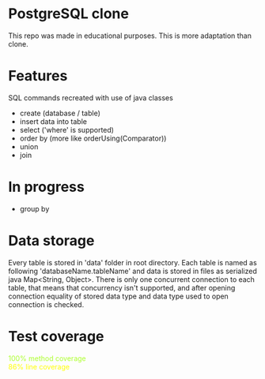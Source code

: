 # PostgreSQL clone
This repo was made in educational purposes.
This is more adaptation than clone.

# Features
SQL commands recreated with use of java classes

- create (database / table)
- insert data into table
- select ('where' is supported)
- order by (more like orderUsing(Comparator))
- union
- join

# In progress
- group by

# Data storage
Every table is stored in 'data' folder in root directory. 
Each table is named as following 'databaseName.tableName' and data 
is stored in files as serialized java Map<String, Object>.
There is only one concurrent connection to each table, 
that means that concurrency isn't supported, and 
after opening connection equality of stored data type and data type used 
to open connection is checked.

# Test coverage
<div style="color: greenyellow">100% method coverage</div>
<div style="color: yellow">86% line coverage</div>

